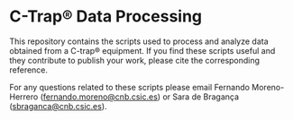 # C-Trap® Data Processing

This repository contains the scripts used to process and analyze data obtained from a C-trap® equipment.
If you find these scripts useful and they contribute to publish your work, please cite the corresponding reference.

For any questions related to these scripts please email Fernando Moreno-Herrero (fernando.moreno@cnb.csic.es) or Sara de Bragança (sbraganca@cnb.csic.es).
